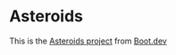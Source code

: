 # Asteroids

This is the [Asteroids project](https://www.boot.dev/courses/build-asteroids-python) from [Boot.dev](https://www.boot.dev)

